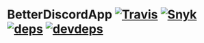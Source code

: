 # BetterDiscordApp [![Travis][build-badge]][build] [![Snyk][snyk-badge]][snyk-url] [![deps][deps-badge]][deps-url] [![devdeps][devdeps-badge]][devdeps-url]

[build-badge]: https://img.shields.io/travis/JsSucks/BetterDiscordApp/master.svg
[build]: https://travis-ci.org/JsSucks/BetterDiscordApp

[snyk-badge]: https://snyk.io/test/github/JsSucks/BetterDiscordApp/badge.svg
[snyk-url]: https://snyk.io/test/github/JsSucks/BetterDiscordApp

[deps-badge]: https://david-dm.org/JsSucks/BetterDiscordApp.svg
[deps-url]: https://david-dm.org/JsSucks/BetterDiscordApp
[devdeps-badge]: https://david-dm.org/JsSucks/BetterDiscordApp/dev-status.svg
[devdeps-url]: https://david-dm.org/JsSucks/BetterDiscordApp?type=dev
